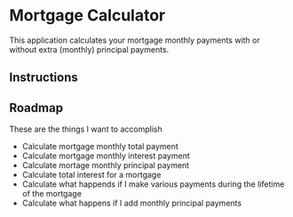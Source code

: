 # Mortgage Calculator
This application calculates your mortgage monthly payments with or without extra (monthly) principal payments.

## Instructions

## Roadmap
These are the things I want to accomplish
* Calculate mortgage monthly total payment
* Calculate mortgage monthly interest payment
* Calculate mortage monthly principal payment
* Calculate total interest for a mortgage
* Calculate what happends if I make various payments during the lifetime of the mortgage
* Calculate what happens if I add monthly principal payments